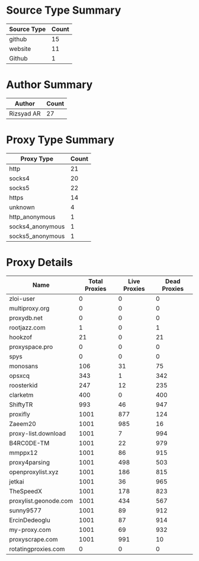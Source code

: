 # Source Type Summary

| Source Type | Count |
|-------------|-------|
| github | 15 |
| website | 11 |
| Github | 1 |


# Author Summary

| Author | Count |
|--------|-------|
| Rizsyad AR | 27 |


# Proxy Type Summary

| Proxy Type | Count |
|------------|-------|
| http | 21 |
| socks4 | 20 |
| socks5 | 22 |
| https | 14 |
| unknown | 4 |
| http_anonymous | 1 |
| socks4_anonymous | 1 |
| socks5_anonymous | 1 |


# Proxy Details

| Name | Total Proxies | Live Proxies | Dead Proxies |
|------|---------------|--------------|---------------|
| zloi-user | 0 | 0 | 0 |
| multiproxy.org | 0 | 0 | 0 |
| proxydb.net | 0 | 0 | 0 |
| rootjazz.com | 1 | 0 | 1 |
| hookzof | 21 | 0 | 21 |
| proxyspace.pro | 0 | 0 | 0 |
| spys | 0 | 0 | 0 |
| monosans | 106 | 31 | 75 |
| opsxcq | 343 | 1 | 342 |
| roosterkid | 247 | 12 | 235 |
| clarketm | 400 | 0 | 400 |
| ShiftyTR | 993 | 46 | 947 |
| proxifly | 1001 | 877 | 124 |
| Zaeem20 | 1001 | 985 | 16 |
| proxy-list.download | 1001 | 7 | 994 |
| B4RC0DE-TM | 1001 | 22 | 979 |
| mmppx12 | 1001 | 86 | 915 |
| proxy4parsing | 1001 | 498 | 503 |
| openproxylist.xyz | 1001 | 186 | 815 |
| jetkai | 1001 | 36 | 965 |
| TheSpeedX | 1001 | 178 | 823 |
| proxylist.geonode.com | 1001 | 434 | 567 |
| sunny9577 | 1001 | 89 | 912 |
| ErcinDedeoglu | 1001 | 87 | 914 |
| my-proxy.com | 1001 | 69 | 932 |
| proxyscrape.com | 1001 | 991 | 10 |
| rotatingproxies.com | 0 | 0 | 0 |
